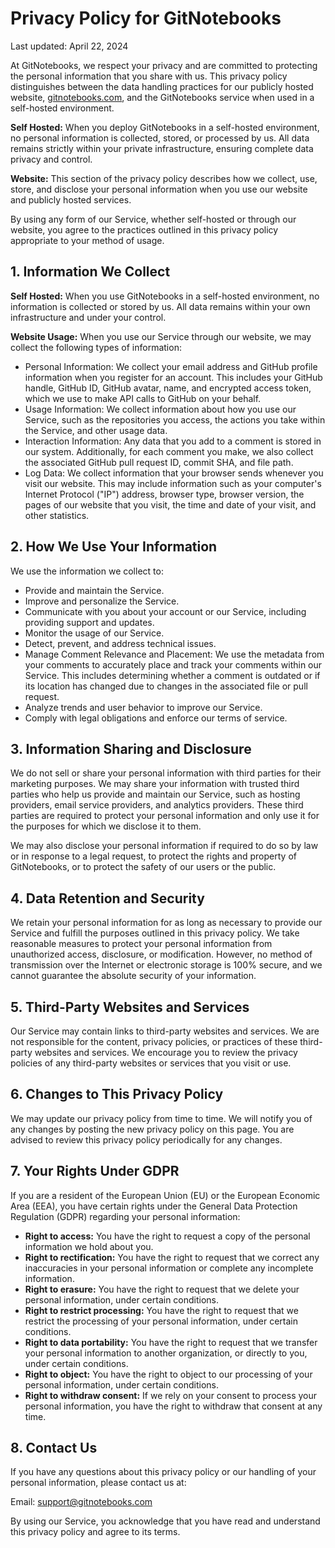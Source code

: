 # Privacy Policy for GitNotebooks

Last updated: April 22, 2024

At GitNotebooks, we respect your privacy and are committed to protecting the personal information that you share with us. This privacy policy distinguishes between the data handling practices for our publicly hosted website, [gitnotebooks.com](http://gitnotebooks.com/), and the GitNotebooks service when used in a self-hosted environment.

**Self Hosted:** When you deploy GitNotebooks in a self-hosted environment, no personal information is collected, stored, or processed by us. All data remains strictly within your private infrastructure, ensuring complete data privacy and control.

**Website:** This section of the privacy policy describes how we collect, use, store, and disclose your personal information when you use our website and publicly hosted services.

By using any form of our Service, whether self-hosted or through our website, you agree to the practices outlined in this privacy policy appropriate to your method of usage.

## 1. Information We Collect

**Self Hosted:** When you use GitNotebooks in a self-hosted environment, no information is collected or stored by us. All data remains within your own infrastructure and under your control.

**Website Usage:** When you use our Service through our website, we may collect the following types of information:

- Personal Information: We collect your email address and GitHub profile information when you register for an account. This includes your GitHub handle, GitHub ID, GitHub avatar, name, and encrypted access token, which we use to make API calls to GitHub on your behalf.
- Usage Information: We collect information about how you use our Service, such as the repositories you access, the actions you take within the Service, and other usage data.
- Interaction Information: Any data that you add to a comment is stored in our system. Additionally, for each comment you make, we also collect the associated GitHub pull request ID, commit SHA, and file path.
- Log Data: We collect information that your browser sends whenever you visit our website. This may include information such as your computer's Internet Protocol ("IP") address, browser type, browser version, the pages of our website that you visit, the time and date of your visit, and other statistics.

## 2. How We Use Your Information

We use the information we collect to:

- Provide and maintain the Service.
- Improve and personalize the Service.
- Communicate with you about your account or our Service, including providing support and updates.
- Monitor the usage of our Service.
- Detect, prevent, and address technical issues.
- Manage Comment Relevance and Placement: We use the metadata from your comments to accurately place and track your comments within our Service. This includes determining whether a comment is outdated or if its location has changed due to changes in the associated file or pull request.
- Analyze trends and user behavior to improve our Service.
- Comply with legal obligations and enforce our terms of service.

## 3. Information Sharing and Disclosure

We do not sell or share your personal information with third parties for their marketing purposes. We may share your information with trusted third parties who help us provide and maintain our Service, such as hosting providers, email service providers, and analytics providers. These third parties are required to protect your personal information and only use it for the purposes for which we disclose it to them.

We may also disclose your personal information if required to do so by law or in response to a legal request, to protect the rights and property of GitNotebooks, or to protect the safety of our users or the public.

## 4. Data Retention and Security

We retain your personal information for as long as necessary to provide our Service and fulfill the purposes outlined in this privacy policy. We take reasonable measures to protect your personal information from unauthorized access, disclosure, or modification. However, no method of transmission over the Internet or electronic storage is 100% secure, and we cannot guarantee the absolute security of your information.

## 5. Third-Party Websites and Services

Our Service may contain links to third-party websites and services. We are not responsible for the content, privacy policies, or practices of these third-party websites and services. We encourage you to review the privacy policies of any third-party websites or services that you visit or use.

## 6. Changes to This Privacy Policy

We may update our privacy policy from time to time. We will notify you of any changes by posting the new privacy policy on this page. You are advised to review this privacy policy periodically for any changes.

## 7. Your Rights Under GDPR

If you are a resident of the European Union (EU) or the European Economic Area (EEA), you have certain rights under the General Data Protection Regulation (GDPR) regarding your personal information:

- **Right to access:** You have the right to request a copy of the personal information we hold about you.
- **Right to rectification:** You have the right to request that we correct any inaccuracies in your personal information or complete any incomplete information.
- **Right to erasure:** You have the right to request that we delete your personal information, under certain conditions.
- **Right to restrict processing:** You have the right to request that we restrict the processing of your personal information, under certain conditions.
- **Right to data portability:** You have the right to request that we transfer your personal information to another organization, or directly to you, under certain conditions.
- **Right to object:** You have the right to object to our processing of your personal information, under certain conditions.
- **Right to withdraw consent:** If we rely on your consent to process your personal information, you have the right to withdraw that consent at any time.

## 8. Contact Us

If you have any questions about this privacy policy or our handling of your personal information, please contact us at:

Email: support@gitnotebooks.com

By using our Service, you acknowledge that you have read and understand this privacy policy and agree to its terms.
